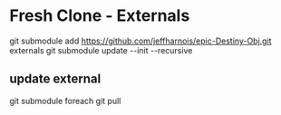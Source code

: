Fresh Clone - Externals
=======================

git submodule add https://github.com/jeffharnois/epic-Destiny-Obj.git externals
git submodule update --init --recursive

update external
---------------

git submodule foreach git pull